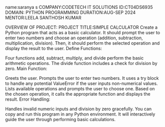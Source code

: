name:saranya s
 COMPANY:CODETECH IT SOLUTIONS 
 ID:CT04DS6935
 DOMAIN: PYTHON PROGRAMMING
 DURATION:AUG-SEP 2024
 MENTOR:LEELA SANTHOSH KUMAR

 OVERVIEW OF PROJECT:
 PROJECT TITLE:SIMPLE CALCULATOR
Create a Python program that acts as a basic calculator. It should prompt the user to
enter two numbers and choose an operation (addition, subtraction, multiplication,
division). Then, it should perform the selected operation and display the result to the
user.
Define Functions:

Four functions add, subtract, multiply, and divide perform the basic arithmetic operations. The divide function includes a check for division by zero.
Main Function:

Greets the user.
Prompts the user to enter two numbers. It uses a try block to handle any potential ValueError if the user inputs non-numerical values.
Lists available operations and prompts the user to choose one.
Based on the chosen operation, it calls the appropriate function and displays the result.
Error Handling:

Handles invalid numeric inputs and division by zero gracefully.
You can copy and run this program in any Python environment. It will interactively guide the user through performing basic calculations.
